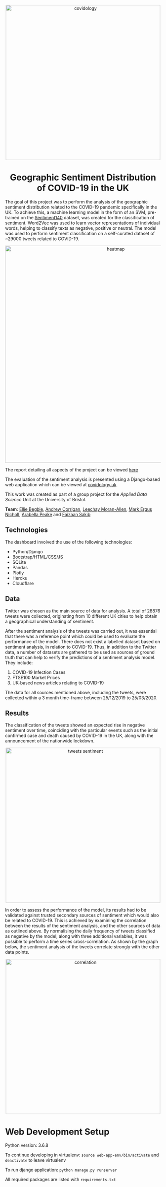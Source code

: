 <p align="center">
  <img src="https://user-images.githubusercontent.com/15062683/86980273-7924d900-c194-11ea-9cb4-1eb476ccf450.png" alt="covidology" width=500>
</p>

<h1 align="center">
Geographic Sentiment Distribution of COVID-19 in the UK
</h1>

The goal of this project was to perform the analysis of the geographic sentiment distribution related to the COVID-19 pandemic specifically in the UK. To achieve this, a machine learning model in the form of an SVM, pre-trained on the [Sentiment140](https://www.kaggle.com/kazanova/sentiment140) dataset, was created for the classification of sentiment. Word2Vec was used to learn vector representations of individual words, helping to classify texts as negative, positive or neutral. The model was used to perform sentiment classification on a self-curated dataset of ~29000 tweets related to COVID-19.

<p align="center">
  <img src="https://user-images.githubusercontent.com/15062683/87018549-77820200-c1e2-11ea-99a8-2ab360b2adbc.png" alt="heatmap" width=700>
</p>

The report detailing all aspects of the project can be viewed [here](/report.pdf)

The evaluation of the sentiment analysis is presented using a Django-based web application which can be viewed at [covidology.uk](covidology.uk).

This work was created as part of a group project for the *Applied Data Science* Unit at the University of Bristol.

**Team**: [Ellie Begbie](https://github.com/elliebegbie), [Andrew Corrigan](https://github.com/acorrigan64),  [Leechay Moran-Allen](https://github.com/aSpikyOreo), [Mark Ergus Nicholl](https://github.com/MarkErgusNicholl), [Arabella Peake](https://github.com/arabellapeake) and [Faizaan Sakib](https://github.com/fznsakib)

## Technologies

The dashboard involved the use of the following technologies:

- Python/Django
- Bootstrap/HTML/CSS/JS
- SQLite
- Pandas
- Plotly
- Heroku
- Cloudflare

## Data

Twitter was chosen as the main source of data for analysis. A total of 28876 tweets were collected, originating from 10 different UK cities to help obtain a geographical understanding of sentiment.

After the sentiment analysis of the tweets was carried out, it was essential that there was a reference point which could be used to evaluate the performance of the model. There does not exist a labelled dataset based on sentiment analysis, in relation to COVID-19. Thus, in addition to the Twitter data, a number of datasets are gathered to be used as sources of ground truth that can help to verify the predictions of a sentiment analysis model. They include:

1. COVID-19 Infection Cases
2. FTSE100 Market Prices
3. UK-based news articles relating to COVID-19

The data for all sources mentioned above, including the tweets, were collected within a 3 month time-frame between 25/12/2019 to 25/03/2020. 

## Results

The classification of the tweets showed an expected rise in negative sentiment over time, coinciding with the particular events such as the initial confirmed case and death caused by COVID-19 in the UK, along with the announcement of the nationwide lockdown.

<p align="center">
  <img src="https://user-images.githubusercontent.com/15062683/87017383-f2e2b400-c1e0-11ea-81ec-24ad7c01c648.jpg" alt="tweets sentiment" width=500>
</p>

In order to assess the performance of the model, its results had to be validated against trusted secondary sources of sentiment which would also be related to COVID-19. This is achieved by examining the correlation between the results of the sentiment analysis, and the other sources of data as outlined above. By normalising the daily frequency of tweets classified as negative by the model, along with three additional variables, it was possible to perform a time series cross-correlation. As shown by the graph below, the sentiment analysis of the tweets correlate strongly with the other data points. 

<p align="center">
  <img src="https://user-images.githubusercontent.com/15062683/87018190-f75b9c80-c1e1-11ea-8713-e183c5767c67.jpg" alt="correlation" width=500>
</p>

# Web Development Setup

Python version: 3.6.8

To continue developing in virtualenv: `source web-app-env/bin/activate` and  `deactivate` to leave virtualenv

To run django application: `python manage.py runserver`

All required packages are listed with `requirements.txt` 
